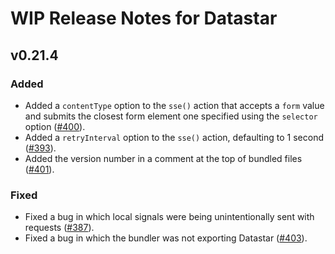 # WIP Release Notes for Datastar

## v0.21.4

### Added

- Added a `contentType` option to the `sse()` action that accepts a `form` value and submits the closest form element one specified using the `selector` option ([#400](https://github.com/starfederation/datastar/issues/400)).
- Added a `retryInterval` option to the `sse()` action, defaulting to 1 second ([#393](https://github.com/starfederation/datastar/issues/393)).
- Added the version number in a comment at the top of bundled files ([#401](https://github.com/starfederation/datastar/issues/401)).

### Fixed

- Fixed a bug in which local signals were being unintentionally sent with requests ([#387](https://github.com/starfederation/datastar/issues/387)).
- Fixed a bug in which the bundler was not exporting Datastar ([#403](https://github.com/starfederation/datastar/issues/403)).